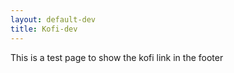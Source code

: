 ```yaml
---
layout: default-dev
title: Kofi-dev
---
```


This is a test page to show the kofi link in the footer